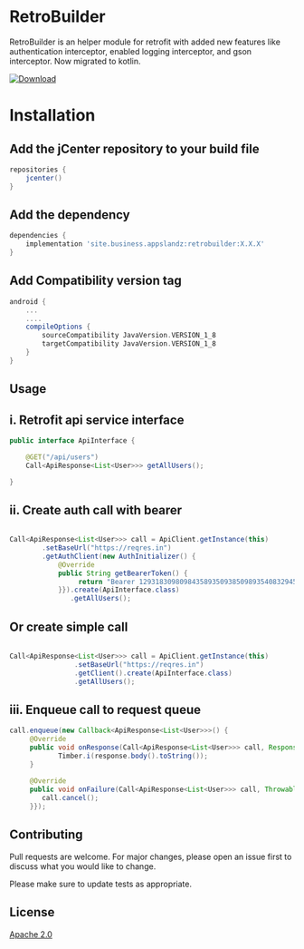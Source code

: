 # RetroBuilder
RetroBuilder is an helper module for retrofit with added new features like authentication interceptor, enabled logging interceptor, and gson interceptor. Now migrated to kotlin.

[ ![Download](https://api.bintray.com/packages/profahad/maven/site.business.appslandz.retrobuilder/images/download.svg) ](https://bintray.com/profahad/maven/site.business.appslandz.retrobuilder/_latestVersion)

# Installation

## Add the jCenter repository to your build file

```gradle
repositories {
    jcenter()
}
```
## Add the dependency
```gradle
dependencies {
    implementation 'site.business.appslandz:retrobuilder:X.X.X'
}
```

## Add Compatibility version tag
```gradle
android {
    ...
    ....
    compileOptions {
        sourceCompatibility JavaVersion.VERSION_1_8
        targetCompatibility JavaVersion.VERSION_1_8
    }
}
```

## Usage

## i. Retrofit api service interface
```java 
public interface ApiInterface {

    @GET("/api/users")
    Call<ApiResponse<List<User>>> getAllUsers();

}
```

## ii. Create auth call with bearer

```java
 
Call<ApiResponse<List<User>>> call = ApiClient.getInstance(this)
        .setBaseUrl("https://reqres.in")
        .getAuthClient(new AuthInitializer() {
            @Override
            public String getBearerToken() {
                 return "Bearer 129318309809843589350938509893540832945";
            }}).create(ApiInterface.class)
               .getAllUsers();
```

## Or create simple call

```java
 
Call<ApiResponse<List<User>>> call = ApiClient.getInstance(this)
                .setBaseUrl("https://reqres.in")
                .getClient().create(ApiInterface.class)
                .getAllUsers();

```

## iii. Enqueue call to request queue

```java
call.enqueue(new Callback<ApiResponse<List<User>>>() {
     @Override
     public void onResponse(Call<ApiResponse<List<User>>> call, Response<ApiResponse<List<User>>> respons
            Timber.i(response.body().toString());
     }
     
     @Override
     public void onFailure(Call<ApiResponse<List<User>>> call, Throwable t) {
        call.cancel();
     }});
```

## Contributing
Pull requests are welcome. For major changes, please open an issue first to discuss what you would like to change.

Please make sure to update tests as appropriate.


## License
[Apache 2.0](http://www.opensource.org/licenses/apache2.0.php)
